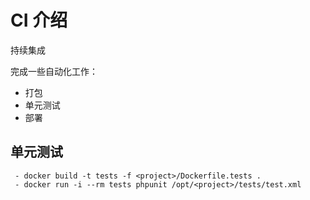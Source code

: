 # CI 介绍 

持续集成

完成一些自动化工作：
- 打包
- 单元测试
- 部署


## 单元测试

```
 - docker build -t tests -f <project>/Dockerfile.tests . 
 - docker run -i --rm tests phpunit /opt/<project>/tests/test.xml
```

